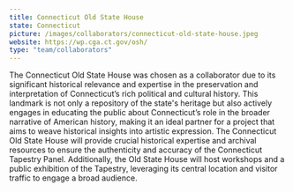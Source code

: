 ```yaml
---
title: Connecticut Old State House
state: Connecticut
picture: /images/collaborators/connecticut-old-state-house.jpeg
website: https://wp.cga.ct.gov/osh/
type: "team/collaborators"
---
```


The Connecticut Old State House was chosen as a collaborator due to its significant historical relevance and expertise in the preservation and interpretation of Connecticut’s rich political and cultural history. This landmark is not only a repository of the state's heritage but also actively engages in educating the public about Connecticut’s role in the broader narrative of American history, making it an ideal partner for a project that aims to weave historical insights into artistic expression. The Connecticut Old State House will provide crucial historical expertise and archival resources to ensure the authenticity and accuracy of the Connecticut Tapestry Panel. Additionally, the Old State House will host workshops and a public exhibition of the Tapestry, leveraging its central location and visitor traffic to engage a broad audience.
